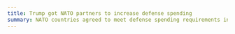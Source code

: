 ```yaml
---
title: Trump got NATO partners to increase defense spending
summary: NATO countries agreed to meet defense spending requirements in 2014.
---
```

